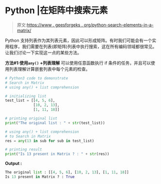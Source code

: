 # Python |在矩阵中搜索元素

> 原文:[https://www . geesforgeks . org/python-search-elements-in-a-matrix/](https://www.geeksforgeeks.org/python-search-elements-in-a-matrix/)

Python 支持列表作为其列表元素，因此可以形成矩阵。有时我们可能会有一个实用程序，我们需要在列表(即矩阵)列表中执行搜索，这在所有编码领域都很常见。让我们讨论一下实现这一点的某些方法。

**方法#1:使用`any()` +列表理解**
可以使用任意函数执行 if 条件的任务，并且可以使用列表理解计算嵌套列表中每个元素的检查。

```py
# Python3 code to demonstrate
# Search in Matrix
# using any() + list comprehension

# initializing list
test_list = [[4, 5, 6],
             [10, 2, 13],
             [1, 11, 18]]

# printing original list 
print("The original list : " + str(test_list))

# using any() + list comprehension
# to Search in Matrix
res = any(13 in sub for sub in test_list)

# printing result
print("Is 13 present in Matrix ? : " + str(res))
```

**Output :**

```py
The original list : [[4, 5, 6], [10, 2, 13], [1, 11, 18]]
Is 13 present in Matrix ? : True

```
